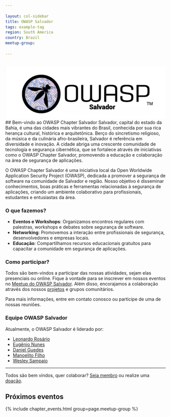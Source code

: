 ```yaml
---

layout: col-sidebar
title: OWASP Salvador
tags: example-tag
region: South America
country: Brazil
meetup-group:

---
```


<br>
<center>
<img src="assets/images/owasp_ssa.png">
</center>
## Bem-vindo ao OWASP Chapter Salvador
Salvador, capital do estado da Bahia, é uma das cidades mais vibrantes do Brasil, conhecida por sua rica herança cultural, histórica e arquitetônica. Berço do sincretismo religioso, da música e da culinária afro-brasileira, Salvador é referência em diversidade e inovação. A cidade abriga uma crescente comunidade de tecnologia e segurança cibernética, que se fortalece através de iniciativas como o OWASP Chapter Salvador, promovendo a educação e colaboração na área de segurança de aplicações.

O OWASP Chapter Salvador é uma iniciativa local da Open Worldwide Application Security Project (OWASP), dedicada a promover a segurança de software na comunidade de Salvador e região. Nosso objetivo é disseminar conhecimentos, boas práticas e ferramentas relacionadas à segurança de aplicações, criando um ambiente colaborativo para profissionais, estudantes e entusiastas da área.

### O que fazemos?

- **Eventos e Workshops**: Organizamos encontros regulares com palestras, workshops e debates sobre segurança de software.
- **Networking**: Promovemos a interação entre profissionais de segurança, desenvolvedores e empresas locais.
- **Educação**: Compartilhamos recursos educacionais gratuitos para capacitar a comunidade em segurança de aplicações.

### Como participar?

Todos são bem-vindos a participar das nossas atividades, sejam elas presenciais ou online. Fique à vontade para se inscrever em nossos eventos no [Meetup do OWASP Salvador](https://www.meetup.com/OWASP-Salvador/). Além disso, encorajamos a colaboração através dos nossos [projetos](https://owasp.org/projects/) e grupos comunitários.

Para mais informações, entre em contato conosco ou participe de uma de nossas reuniões.

### Equipe OWASP Salvador
Atualmente, o OWASP Salvador é liderado por:
* [Leonardo Rosário](mailto:leonardo.rosario@owasp.org)
* [Eugênio Nunes](mailto:eugenio.nunes@owasp.org)
* [Daniel Guedes](mailto:daniel.guedes@owasp.org)
* [Manoelito Filho](mailto:manoelito.filho@owasp.org)
* [Wesley Sampaio](mailto:wesley.sampaio@owasp.org)


---------------------
Todos são bem vindos, quer colaborar?
 [Seja membro](/membership/) ou realize uma [doação](/donate/).

Próximos eventos <!-- You should keep this section as it will populate your meetup events -->
---------------------
{% include chapter_events.html group=page.meetup-group %}